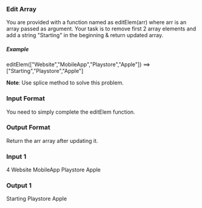 ### Edit Array

You are provided with a function named as editElem(arr) where arr is an array passed as argument.
Your task is to remove first 2 array elements and add a string "Starting" in the beginning & return updated array.

##### Example
editElem(["Website","MobileApp","Playstore","Apple"]) ==> ["Starting","Playstore","Apple"]

**Note**: Use splice method to solve this problem.


### Input Format
You need to simply complete the editElem function.

### Output Format
Return the arr array after updating it.

### Input 1
4
Website MobileApp Playstore Apple

### Output 1
Starting Playstore Apple

